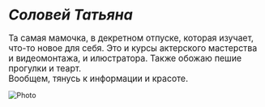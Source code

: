 # *Соловей Татьяна*

<big>Та самая мамочка, в декретном отпуске, которая изучает, что-то новое для себя. Это и курсы актерского мастерства и видеомонтажа, и илюстратора. Также обожаю пешие прогулки и теарт.  
Вообщем, тянусь к информации и красоте.</big>  
  
![Photo](https://sun9-54.userapi.com/impg/pA3e-ZsoRODUvIkWSOCNncJKYJVJa7Jgc4Z0VA/FdQlZGPf1JY.jpg?size=1215x1793&quality=95&sign=b7fc5849f4980ab80b17cffb3cb2e7d5&type=album)